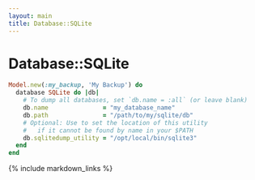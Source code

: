 ```yaml
---
layout: main
title: Database::SQLite
---
```


Database::SQLite
===============

``` rb
Model.new(:my_backup, 'My Backup') do
  database SQLite do |db|
    # To dump all databases, set `db.name = :all` (or leave blank)
    db.name               = "my_database_name"
    db.path               = "/path/to/my/sqlite/db"
    # Optional: Use to set the location of this utility
    #   if it cannot be found by name in your $PATH
    db.sqlitedump_utility = "/opt/local/bin/sqlite3"
  end
end
```

{% include markdown_links %}
